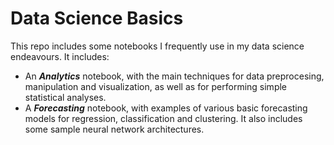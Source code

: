 # Data Science Basics

This repo includes some notebooks I frequently use in my data science endeavours. It includes:
+  An ***Analytics*** notebook, with the main techniques for data preprocesing, manipulation and visualization, as well as for performing simple statistical analyses.
+  A ***Forecasting*** notebook, with examples of various basic forecasting models for regression, classification and clustering. It also includes some sample neural network architectures.
